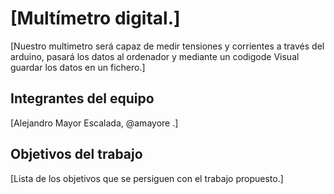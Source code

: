 # [Multímetro digital.]

[Nuestro multimetro será capaz de medir tensiones y corrientes a través del arduino, pasará los datos al ordenador y mediante un codigode Visual guardar los datos en un fichero.]

## Integrantes del equipo

[Alejandro Mayor Escalada, @amayore .]

## Objetivos del trabajo

[Lista de los objetivos que se persiguen con el trabajo propuesto.]
